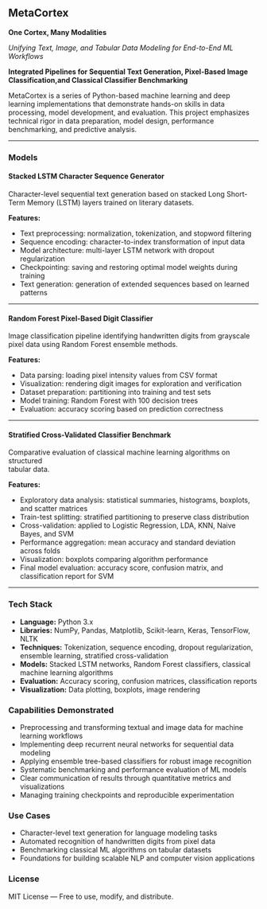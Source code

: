 ## MetaCortex  
**One Cortex, Many Modalities**  

*Unifying Text, Image, and Tabular Data Modeling for End-to-End ML Workflows*

**Integrated Pipelines for Sequential Text Generation, Pixel-Based Image Classification,and Classical Classifier Benchmarking**

MetaCortex is a series of Python-based machine learning and deep learning implementations that demonstrate hands-on 
skills in data processing, model development, and evaluation. This project emphasizes technical rigor in data preparation, 
model design, performance benchmarking, and predictive analysis.

___

### Models

#### Stacked LSTM Character Sequence Generator

Character-level sequential text generation based on stacked Long Short-Term Memory (LSTM) layers trained on literary 
datasets.

**Features:**
- Text preprocessing: normalization, tokenization, and stopword filtering  
- Sequence encoding: character-to-index transformation of input data  
- Model architecture: multi-layer LSTM network with dropout regularization  
- Checkpointing: saving and restoring optimal model weights during training  
- Text generation: generation of extended sequences based on learned patterns  

___

#### Random Forest Pixel-Based Digit Classifier

Image classification pipeline identifying handwritten digits from grayscale pixel data  using Random Forest ensemble methods.

**Features:**
- Data parsing: loading pixel intensity values from CSV format  
- Visualization: rendering digit images for exploration and verification  
- Dataset preparation: partitioning into training and test sets  
- Model training: Random Forest with 100 decision trees  
- Evaluation: accuracy scoring based on prediction correctness  

___

#### Stratified Cross-Validated Classifier Benchmark

Comparative evaluation of classical machine learning algorithms on structured  
tabular data.

**Features:**
- Exploratory data analysis: statistical summaries, histograms, boxplots, and scatter matrices  
- Train-test splitting: stratified partitioning to preserve class distribution  
- Cross-validation: applied to Logistic Regression, LDA, KNN, Naive Bayes, and SVM  
- Performance aggregation: mean accuracy and standard deviation across folds  
- Visualization: boxplots comparing algorithm performance  
- Final model evaluation: accuracy score, confusion matrix, and classification report for SVM  

___

### Tech Stack

- **Language:** Python 3.x  
- **Libraries:** NumPy, Pandas, Matplotlib, Scikit-learn, Keras, TensorFlow, NLTK  
- **Techniques:** Tokenization, sequence encoding, dropout regularization, ensemble learning, stratified cross-validation  
- **Models:** Stacked LSTM networks, Random Forest classifiers, classical machine learning algorithms  
- **Evaluation:** Accuracy scoring, confusion matrices, classification reports  
- **Visualization:** Data plotting, boxplots, image rendering  


### Capabilities Demonstrated

- Preprocessing and transforming textual and image data for machine learning workflows  
- Implementing deep recurrent neural networks for sequential data modeling  
- Applying ensemble tree-based classifiers for robust image recognition  
- Systematic benchmarking and performance evaluation of ML models  
- Clear communication of results through quantitative metrics and visualizations  
- Managing training checkpoints and reproducible experimentation  


### Use Cases

- Character-level text generation for language modeling tasks  
- Automated recognition of handwritten digits from pixel data  
- Benchmarking classical ML algorithms on tabular datasets  
- Foundations for building scalable NLP and computer vision applications  


### License

MIT License — Free to use, modify, and distribute.
